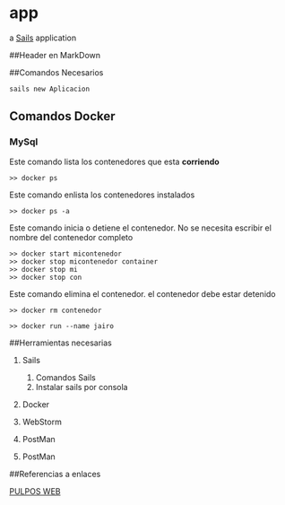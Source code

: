 # app
 
a [Sails](http://sailsjs.org) application


##Header en MarkDown


##Comandos Necesarios

    sails new Aplicacion


## Comandos Docker
### MySql


Este comando lista los contenedores que esta **corriendo**
````
>> docker ps
````

Este comando enlista los contenedores instalados
````
>> docker ps -a
````

Este comando inicia o detiene el contenedor. No se necesita escribir el nombre del contenedor completo

````
>> docker start micontenedor
>> docker stop micontenedor container
>> docker stop mi
>> docker stop con
````

Este comando elimina el contenedor. el contenedor debe estar detenido
````
>> docker rm contenedor
````



````
>> docker run --name jairo  
````






##Herramientas necesarias

1. Sails

    1. Comandos Sails
    2. Instalar sails por consola
    

2. Docker

3. WebStorm

4. PostMan

5. PostMan


##Referencias a enlaces

[PULPOS WEB](https://google.com)



